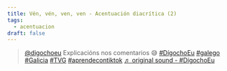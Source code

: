 ```yaml
---
title: Vén, vén, ven, ven - Acentuación diacrítica (2)
tags:
  - acentuacion
draft: false
---
```

<blockquote class="tiktok-embed" cite="https://www.tiktok.com/@digochoeu/video/6905353560242785537" data-video-id="6905353560242785537" style="max-width: 605px;min-width: 325px;" > <section> <a target="_blank" title="@digochoeu" href="https://www.tiktok.com/@digochoeu">@digochoeu</a> Explicacións nos comentarios 😅 <a title="dígochoeu" target="_blank" href="https://www.tiktok.com/tag/d%C3%ADgochoeu">#DígochoEu</a> <a title="galego" target="_blank" href="https://www.tiktok.com/tag/galego">#galego</a> <a title="galicia" target="_blank" href="https://www.tiktok.com/tag/galicia">#Galicia</a> <a title="tvg" target="_blank" href="https://www.tiktok.com/tag/tvg">#TVG</a> <a title="aprendecontiktok" target="_blank" href="https://www.tiktok.com/tag/aprendecontiktok">#aprendecontiktok</a> <a target="_blank" title="♬ original sound - #DígochoEu" href="https://www.tiktok.com/music/original-sound-6905353567595399937">♬ original sound - #DígochoEu</a> </section> </blockquote> <script async src="https://www.tiktok.com/embed.js"></script>